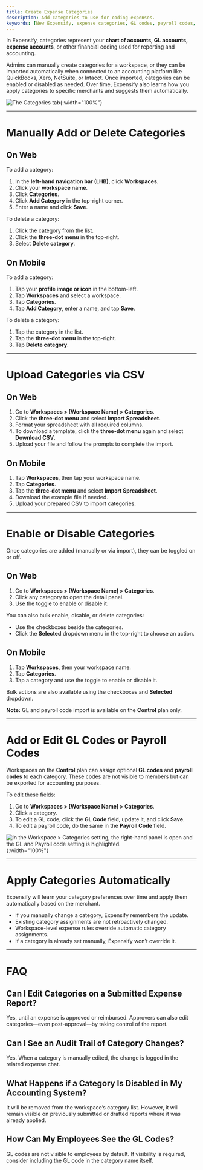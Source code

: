 ```yaml
---
title: Create Expense Categories
description: Add categories to use for coding expenses.
keywords: [New Expensify, expense categories, GL codes, payroll codes, chart of accounts, import categories, expense coding]
---
```


<div id="new-expensify" markdown="1">

In Expensify, categories represent your **chart of accounts, GL accounts, expense accounts**, or other financial coding used for reporting and accounting.

Admins can manually create categories for a workspace, or they can be imported automatically when connected to an accounting platform like QuickBooks, Xero, NetSuite, or Intacct. Once imported, categories can be enabled or disabled as needed. Over time, Expensify also learns how you apply categories to specific merchants and suggests them automatically.

![The Categories tab]({{site.url}}/assets/images/ExpensifyHelp_R3_Categories_1.png){:width="100%"}

---

# Manually Add or Delete Categories

## On Web

To add a category:

1. In the **left-hand navigation bar (LHB)**, click **Workspaces**.
2. Click your **workspace name**.
3. Click **Categories**.
4. Click **Add Category** in the top-right corner.
5. Enter a name and click **Save**.

To delete a category:

1. Click the category from the list.
2. Click the **three-dot menu** in the top-right.
3. Select **Delete category**.

## On Mobile

To add a category:

1. Tap your **profile image or icon** in the bottom-left.
2. Tap **Workspaces** and select a workspace.
3. Tap **Categories**.
4. Tap **Add Category**, enter a name, and tap **Save**.

To delete a category:

1. Tap the category in the list.
2. Tap the **three-dot menu** in the top-right.
3. Tap **Delete category**.

---

# Upload Categories via CSV

## On Web

1. Go to **Workspaces > [Workspace Name] > Categories**.
2. Click the **three-dot menu** and select **Import Spreadsheet**.
3. Format your spreadsheet with all required columns.
4. To download a template, click the **three-dot menu** again and select **Download CSV**.
5. Upload your file and follow the prompts to complete the import.

## On Mobile

1. Tap **Workspaces**, then tap your workspace name.
2. Tap **Categories**.
3. Tap the **three-dot menu** and select **Import Spreadsheet**.
4. Download the example file if needed.
5. Upload your prepared CSV to import categories.

---

# Enable or Disable Categories

Once categories are added (manually or via import), they can be toggled on or off.

## On Web

1. Go to **Workspaces > [Workspace Name] > Categories**.
2. Click any category to open the detail panel.
3. Use the toggle to enable or disable it.

You can also bulk enable, disable, or delete categories:
- Use the checkboxes beside the categories.
- Click the **Selected** dropdown menu in the top-right to choose an action.

## On Mobile

1. Tap **Workspaces**, then your workspace name.
2. Tap **Categories**.
3. Tap a category and use the toggle to enable or disable it.

Bulk actions are also available using the checkboxes and **Selected** dropdown.

**Note:** GL and payroll code import is available on the **Control** plan only.

---

# Add or Edit GL Codes or Payroll Codes

Workspaces on the **Control** plan can assign optional **GL codes** and **payroll codes** to each category. These codes are not visible to members but can be exported for accounting purposes.

To edit these fields:

1. Go to **Workspaces > [Workspace Name] > Categories**.
2. Click a category.
3. To edit a GL code, click the **GL Code** field, update it, and click **Save**.
4. To edit a payroll code, do the same in the **Payroll Code** field.

![In the Workspace > Categories setting, the right-hand panel is open and the GL and Payroll code setting is highlighted.]({{site.url}}/assets/images/workspace_gl_payroll_codes.png){:width="100%"}

---

# Apply Categories Automatically

Expensify will learn your category preferences over time and apply them automatically based on the merchant.

- If you manually change a category, Expensify remembers the update.
- Existing category assignments are not retroactively changed.
- Workspace-level expense rules override automatic category assignments.
- If a category is already set manually, Expensify won’t override it.

---

# FAQ

## Can I Edit Categories on a Submitted Expense Report?

Yes, until an expense is approved or reimbursed. Approvers can also edit categories—even post-approval—by taking control of the report.

## Can I See an Audit Trail of Category Changes?

Yes. When a category is manually edited, the change is logged in the related expense chat.

## What Happens if a Category Is Disabled in My Accounting System?

It will be removed from the workspace’s category list. However, it will remain visible on previously submitted or drafted reports where it was already applied.

## How Can My Employees See the GL Codes?

GL codes are not visible to employees by default. If visibility is required, consider including the GL code in the category name itself.

</div>
